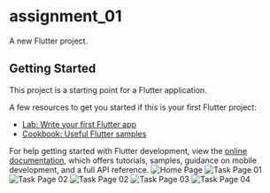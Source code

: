 # assignment_01

A new Flutter project.

## Getting Started

This project is a starting point for a Flutter application.

A few resources to get you started if this is your first Flutter project:

- [Lab: Write your first Flutter app](https://docs.flutter.dev/get-started/codelab)
- [Cookbook: Useful Flutter samples](https://docs.flutter.dev/cookbook)

For help getting started with Flutter development, view the
[online documentation](https://docs.flutter.dev/), which offers tutorials,
samples, guidance on mobile development, and a full API reference.
![Home Page](https://github.com/knayeem401416/Assignment_01_2120756_Nayeem_Khan_Mobile_Application/assets/94317481/63b112be-6031-40ec-b797-5a7909c1045c)
![Task Page 01](https://github.com/knayeem401416/Assignment_01_2120756_Nayeem_Khan_Mobile_Application/assets/94317481/648c837f-87a3-4378-994b-79647d8910df)
![Task Page 02](https://github.com/knayeem401416/Assignment_01_2120756_Nayeem_Khan_Mobile_Application/assets/94317481/a957f31b-bc03-46e4-811a-0867f8c76e5b)
![Task Page 02](https://github.com/knayeem401416/Assignment_01_2120756_Nayeem_Khan_Mobile_Application/assets/94317481/a957f31b-bc03-46e4-811a-0867f8c76e5b)
![Task Page 03](https://github.com/knayeem401416/Assignment_01_2120756_Nayeem_Khan_Mobile_Application/assets/94317481/e485ecc0-e2f4-4b65-b6b9-33fbbe9cec87)
![Task Page 04](https://github.com/knayeem401416/Assignment_01_2120756_Nayeem_Khan_Mobile_Application/assets/94317481/35a19b1e-e604-49d5-8352-bbf8903c3d52)
